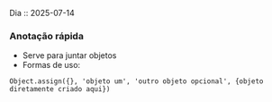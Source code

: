 Dia :: 2025-07-14
### Anotação rápida
- Serve para juntar objetos
- Formas de uso:
```
Object.assign({}, 'objeto um', 'outro objeto opcional', {objeto diretamente criado aqui})
```